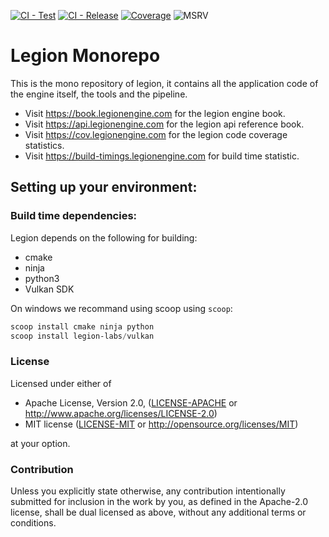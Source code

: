 [![CI - Test](https://github.com/legion-labs/legion/actions/workflows/ci_test.yml/badge.svg)](https://github.com/legion-labs/legion/actions/workflows/ci_test.yml)
[![CI - Release](https://github.com/legion-labs/legion/actions/workflows/release.yml/badge.svg)](https://github.com/legion-labs/legion/actions/workflows/release.yml)
[![Coverage](https://cov.legionengine.com/badges/flat.svg)](https://cov.legionengine.com/index.html)
![MSRV](https://img.shields.io/badge/msrv-1.57-green)

# Legion Monorepo

This is the mono repository of legion, it contains all the application code of the engine itself, the tools and the pipeline.

- Visit https://book.legionengine.com for the legion engine book.
- Visit https://api.legionengine.com for the legion api reference book.
- Visit https://cov.legionengine.com for the legion code coverage statistics.
- Visit https://build-timings.legionengine.com for build time statistic.

## Setting up your environment:

### Build time dependencies:

Legion depends on the following for building:

- cmake
- ninja
- python3
- Vulkan SDK

On windows we recommand using scoop using `scoop`:

```powershell
scoop install cmake ninja python
scoop install legion-labs/vulkan
```

### License

Licensed under either of

- Apache License, Version 2.0, ([LICENSE-APACHE](LICENSE-APACHE) or http://www.apache.org/licenses/LICENSE-2.0)
- MIT license ([LICENSE-MIT](LICENSE-MIT) or http://opensource.org/licenses/MIT)

at your option.

### Contribution

Unless you explicitly state otherwise, any contribution intentionally submitted for inclusion in the work by you, as defined in the Apache-2.0 license, shall be dual licensed as above, without any
additional terms or conditions.
